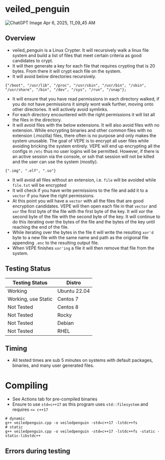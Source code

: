 # veiled_penguin
![ChatGPT Image Apr 6, 2025, 11_09_45 AM](https://github.com/user-attachments/assets/e7e500e8-cfba-4d00-a94b-7e1fffc8eb0a)

## Overview
- veiled_penguin is a Linux Crypter. It will recursively walk a linux file system and build a list of files that meet certain criteria as good candidates to crypt.
- It will then generate a key for each file that requires crypting that is 20 bytes. From there it will crypt each file on the system.
- It will avoid below directories recursively.
````
{"/boot", "/usr/lib", "/proc", "/usr/sbin", "/usr/bin", "/sbin", "/usr/share", "/bin", "/dev", "/sys", "/run", "/snap"};
````
- It will ensure that you have read permissions in each directory walked, if you do not have permissions it simply wont walk further, moving onto other directories. It will actively avoid symlinks.
- For each directory encountered with the right permissions it will list all the files in the directory.
- It will avoid files with the below extensions. It will also avoid files with no extension. While encrypting binaries and other common files with no extension (.mozilla) files, there often is no purpose and only makes the system unusable. The goal of VEPE is to encrypt all user files while avoiding bricking the system entirely. VEPE will end up encrypting all the configs in `/etc` thus no user logins will be permitted.  However, if there is an active session via the console, or ssh that session will not be killed and the user can use the system (mostly).
````
{".img", ".elf", ".so"}
````
- It will avoid all files without an extension, i.e. `file` will be avoided while `file.txt` will be encrypted
- It will check if you have write permissions to the file and add it to a `vector` if you have the right permissions.
- At this point you will have a `vector` with all the files that are good encryption candidates. VEPE will then open each file in that `vector` and `xor` the first byte of the file with the first byte of the key. It will xor the second byte of the file with the second byte of the key. It will continue to do this iterating over the bytes of the file and the bytes of the key until reaching the end of the file.
- While iterating over the bytes in the file it will write the resulting `xor'd` byte to a new file with the same name and path as the origional file appending `.enc` to the resulting output file.
- When VEPE finishes `xor'ing` a file it will then remove that file from the system.
## Testing Status

| Testing Status | Distro       |
| -------------- | ------------ |
| Working | Ubuntu 22.04 |
| Working, use Static | Centos 7 |
| Not Tested | Centos 8 |
| Not Tested | Rocky |
| Not Tested | Debian |
| Not Tested | RHEL |
## Timing
- All tested times are sub 5 minutes on systems with default packages, binaries, and many user generated files.

# Compiling
- See Actions tab for pre-compiled binaries
- Ensure to use `std=c++17` as this program uses `std::filesystem` and requires `<= c++17`
````
# dynamic
g++ veiledpenguin.cpp -o veiledpenguin -std=c++17 -lstdc++fs
# static
g++ veiledpenguin.cpp -o veiledpenguin -std=c++17 -lstdc++fs -static -static-libstdc++
````
## Errors during testing
